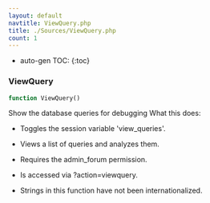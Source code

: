 ```yaml
---
layout: default
navtitle: ViewQuery.php
title: ./Sources/ViewQuery.php
count: 1
---
```

* auto-gen TOC:
{:toc}
### ViewQuery

```php
function ViewQuery()
```
Show the database queries for debugging
What this does:
- Toggles the session variable 'view_queries'.

- Views a list of queries and analyzes them.
- Requires the admin_forum permission.
- Is accessed via ?action=viewquery.
- Strings in this function have not been internationalized.

